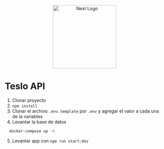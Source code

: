 <p align="center">
  <a href="http://nestjs.com/" target="blank"><img src="https://nestjs.com/img/logo-small.svg" width="200" alt="Nest Logo" /></a>
</p>

# Teslo API

1. Clonar proyecto
2. `npm install `
3. Clonar el archivo `.env.template` por `.env` y agregar el valor a cada una de la variables
4. Levantar la base de datos

```bash
  docker-compose up -d
```

5. Levantar app con `npm run start:dev`
